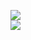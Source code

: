 [![](https://img.shields.io/badge/Made%20With-Github%20Spray-lightgrey.svg?style=for-the-badge&logo=github)](https://github.com/Annihil/github-spray#32600)  
[![](https://i.imgur.com/2DrTn0Z.gif)](https://github.com/Annihil/github-spray)